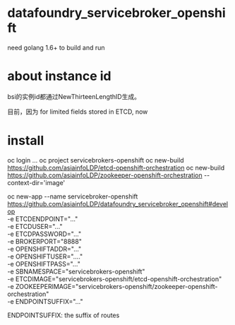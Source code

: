 # datafoundry_servicebroker_openshift

need golang 1.6+ to build and run

# about instance id

bsi的实例id都通过NewThirteenLengthID生成。

目前，因为
for limited fields stored in ETCD, now 

# install

oc login ...
oc project servicebrokers-openshift
oc new-build https://github.com/asiainfoLDP/etcd-openshift-orchestration 
oc new-build https://github.com/asiainfoLDP/zookeeper-openshift-orchestration --context-dir='image'

oc new-app --name servicebroker-openshift https://github.com/asiainfoLDP/datafoundry_servicebroker_openshift#develop \
    -e  ETCDENDPOINT="..."  \
    -e  ETCDUSER="..." \
    -e  ETCDPASSWORD="..." \
    -e  BROKERPORT="8888"  \
    -e  OPENSHIFTADDR="..."  \
    -e  OPENSHIFTUSER="...."   \
    -e  OPENSHIFTPASS="..."  \
    -e  SBNAMESPACE="servicebrokers-openshift"   \
    -e  ETCDIMAGE="servicebrokers-openshift/etcd-openshift-orchestration"   \
    -e  ZOOKEEPERIMAGE="servicebrokers-openshift/zookeeper-openshift-orchestration"   \
    -e  ENDPOINTSUFFIX="..."

ENDPOINTSUFFIX: the suffix of routes

